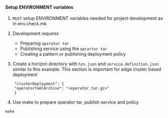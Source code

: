 #### Setup ENVIRONMENT variables

1. `MUST` setup ENVIRONMENT variables needed for project development as in env.check.mk

2. Development requires 
   - Preparing `operator tar`
   - Publishing service using the `oprartor tar` 
   - Creating a pattern or publishing deployment policy

3. Create a horizon directory with `hzn.json` and `service.definition.json` similar to this example. This section is important for edge cluster based deployment 
```
    "clusterDeployment": {
	"operatorYamlArchive": "<operator.tar.gz>"
    }
```

4. Use make to prepare operator tar, publish service and policy

```
make
```
